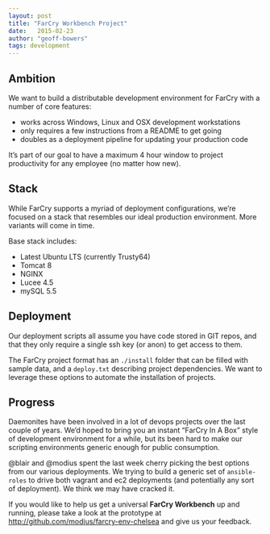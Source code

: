 ```yaml
---
layout: post
title: "FarCry Workbench Project"
date:   2015-02-23
author: "geoff-bowers"
tags: development
---
```


## Ambition

We want to build a distributable development environment for FarCry with a number of core features:

- works across Windows, Linux and OSX development workstations
- only requires a few instructions from a README to get going
- doubles as a deployment pipeline for updating your production code

It’s part of our goal to have a maximum 4 hour window to project productivity for any employee (no matter how new).

<!--more-->

## Stack

While FarCry supports a myriad of deployment configurations, we’re focused on a stack that resembles our ideal production environment.  More variants will come in time.

Base stack includes:

- Latest Ubuntu LTS (currently Trusty64)
- Tomcat 8
- NGINX
- Lucee 4.5
- mySQL 5.5

## Deployment 

Our deployment scripts all assume you have code stored in GIT repos, and that they only require a single ssh key (or anon) to get access to them.

The FarCry project format has an `./install` folder that can be filled with sample data, and a `deploy.txt` describing project dependencies. We want to leverage these options to automate the installation of projects.

## Progress

Daemonites have been involved in a lot of devops projects over the last couple of years.  We’d hoped to bring you an instant “FarCry In A Box” style of development environment for a while, but its been hard to make our scripting environments generic enough for public consumption.

@blair and @modius spent the last week cherry picking the best options from our various deployments.  We trying to build a generic set of `ansible-roles` to drive both vagrant and ec2 deployments (and potentially any sort of deployment).  We think we may have cracked it.

If you would like to help us get a universal **FarCry Workbench** up and running, please take a look at the prototype at http://github.com/modius/farcry-env-chelsea and give us your feedback.

